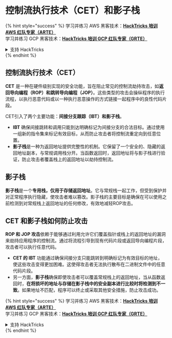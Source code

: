 # 控制流执行技术（CET）和影子栈

{% hint style="success" %}
学习并练习 AWS 黑客技术：<img src="/.gitbook/assets/arte.png" alt="" data-size="line">[**HackTricks 培训 AWS 红队专家（ARTE）**](https://training.hacktricks.xyz/courses/arte)<img src="/.gitbook/assets/arte.png" alt="" data-size="line">\
学习并练习 GCP 黑客技术：<img src="/.gitbook/assets/grte.png" alt="" data-size="line">[**HackTricks 培训 GCP 红队专家（GRTE）**<img src="/.gitbook/assets/grte.png" alt="" data-size="line">](https://training.hacktricks.xyz/courses/grte)

<details>

<summary>支持 HackTricks</summary>

* 查看[**订阅计划**](https://github.com/sponsors/carlospolop)!
* **加入** 💬 [**Discord 群组**](https://discord.gg/hRep4RUj7f) 或 [**电报群组**](https://t.me/peass) 或 **关注**我们的**Twitter** 🐦 [**@hacktricks\_live**](https://twitter.com/hacktricks\_live)**.**
* 通过向 [**HackTricks**](https://github.com/carlospolop/hacktricks) 和 [**HackTricks Cloud**](https://github.com/carlospolop/hacktricks-cloud) github 仓库提交 PR 来分享黑客技巧。

</details>
{% endhint %}

## 控制流执行技术（CET）

**CET** 是一种在硬件级别实现的安全功能，旨在阻止常见的控制流劫持攻击，如**返回导向编程（ROP）**和**跳转导向编程（JOP）**。这些类型的攻击会操纵程序的执行流程，以执行恶意代码或以一种执行恶意操作的方式链接一起程序中的良性代码片段。

CET引入了两个主要功能：**间接分支跟踪（IBT）**和**影子栈**。

* **IBT** 确保间接跳转和调用只能到达明确标记为间接分支的合法目标。通过使用一组新的指令集来标记有效目标，从而防止攻击者将控制流重定向到任意位置。
* **影子栈**是一种为返回地址提供完整性的机制。它保留了一个安全的、隐藏的返回地址副本，与常规调用栈分开。当函数返回时，返回地址将与影子栈进行验证，防止攻击者覆盖栈上的返回地址以劫持控制流。

## 影子栈

**影子栈**是一个**专用栈，仅用于存储返回地址**。它与常规栈一起工作，但受到保护并对正常程序执行隐藏，使攻击者难以篡改。影子栈的主要目标是确保在可以使用之前检测到对常规栈上返回地址的任何修改，有效地减轻ROP攻击。

## CET 和影子栈如何防止攻击

**ROP 和 JOP 攻击**依赖于能够通过利用允许它们覆盖指针或栈上的返回地址的漏洞来劫持应用程序的控制流。通过将流程引导到现有代码片段或返回导向编程片段，攻击者可以执行任意代码。

* **CET 的 IBT** 功能通过确保间接分支只能跳转到明确标记为有效目标的地址，使这些攻击变得更加困难。这使得攻击者无法执行散布在二进制文件中的任意代码片段。
* 另一方面，**影子栈**确保即使攻击者可以覆盖常规栈上的返回地址，当从函数返回时，**在将损坏的地址与存储在影子栈中的安全副本进行比较时将检测到不一致**。如果地址不匹配，程序可以终止或采取其他安全措施，防止攻击成功。

{% hint style="success" %}
学习并练习 AWS 黑客技术：<img src="/.gitbook/assets/arte.png" alt="" data-size="line">[**HackTricks 培训 AWS 红队专家（ARTE）**](https://training.hacktricks.xyz/courses/arte)<img src="/.gitbook/assets/arte.png" alt="" data-size="line">\
学习并练习 GCP 黑客技术：<img src="/.gitbook/assets/grte.png" alt="" data-size="line">[**HackTricks 培训 GCP 红队专家（GRTE）**<img src="/.gitbook/assets/grte.png" alt="" data-size="line">](https://training.hacktricks.xyz/courses/grte)

<details>

<summary>支持 HackTricks</summary>

* 查看[**订阅计划**](https://github.com/sponsors/carlospolop)!
* **加入** 💬 [**Discord 群组**](https://discord.gg/hRep4RUj7f) 或 [**电报群组**](https://t.me/peass) 或 **关注**我们的**Twitter** 🐦 [**@hacktricks\_live**](https://twitter.com/hacktricks\_live)**.**
* 通过向 [**HackTricks**](https://github.com/carlospolop/hacktricks) 和 [**HackTricks Cloud**](https://github.com/carlospolop/hacktricks-cloud) github 仓库提交 PR 来分享黑客技巧。

</details>
{% endhint %}
